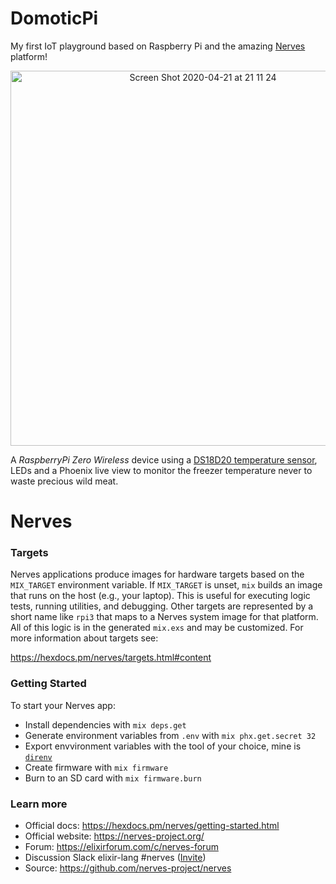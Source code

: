 # DomoticPi

My first IoT playground based on Raspberry Pi and the amazing [Nerves](
https://www.nerves-project.org/) platform!

<p align="center">
  <img width="600" alt="Screen Shot 2020-04-21 at 21 11 24" src="https://user-images.githubusercontent.com/801045/79929796-d40c2700-8414-11ea-8ac8-adad8fb2e768.png">
</p>

A <em>RaspberryPi Zero Wireless</em> device using a [DS18D20 temperature sensor](
https://cdn-shop.adafruit.com/datasheets/DS18B20.pdf), LEDs and a Phoenix live view
to monitor the freezer temperature never to waste precious wild meat.

# Nerves

### Targets

Nerves applications produce images for hardware targets based on the `MIX_TARGET`
environment variable. If `MIX_TARGET` is unset, `mix` builds an image that runs
on the host (e.g., your laptop). This is useful for executing logic tests,
running utilities, and debugging. Other targets are represented by a short name
like `rpi3` that maps to a Nerves system image for that platform. All of this
logic is in the generated `mix.exs` and may be customized. For more information
about targets see:

https://hexdocs.pm/nerves/targets.html#content

### Getting Started

To start your Nerves app:
  * Install dependencies with `mix deps.get`
  * Generate environment variables from `.env` with `mix phx.get.secret 32`
  * Export envvironment variables with the tool of your choice, mine is [`direnv`](https://direnv.net/)
  * Create firmware with `mix firmware`
  * Burn to an SD card with `mix firmware.burn`

### Learn more

  * Official docs: https://hexdocs.pm/nerves/getting-started.html
  * Official website: https://nerves-project.org/
  * Forum: https://elixirforum.com/c/nerves-forum
  * Discussion Slack elixir-lang #nerves ([Invite](https://elixir-slackin.herokuapp.com/))
  * Source: https://github.com/nerves-project/nerves
